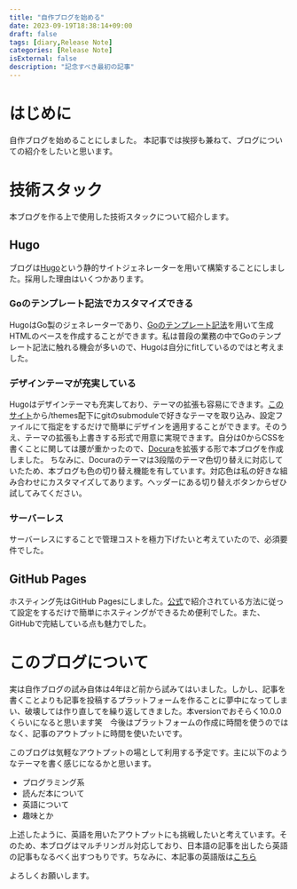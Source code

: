 ```yaml
---
title: "自作ブログを始める"
date: 2023-09-19T18:38:14+09:00
draft: false
tags: [diary,Release Note]
categories: [Release Note]
isExternal: false
description: "記念すべき最初の記事"
---
```


# はじめに

自作ブログを始めることにしました。
本記事では挨拶も兼ねて、ブログについての紹介をしたいと思います。

# 技術スタック

本ブログを作る上で使用した技術スタックについて紹介します。

## Hugo

ブログは[Hugo](https://gohugo.io/)という静的サイトジェネレーターを用いて構築することにしました。採用した理由はいくつかあります。

### Goのテンプレート記法でカスタマイズできる

HugoはGo製のジェネレーターであり、[Goのテンプレート記法](https://pkg.go.dev/text/template)を用いて生成HTMLのベースを作成することができます。私は普段の業務の中でGoのテンプレート記法に触れる機会が多いので、Hugoは自分にfitしているのではと考えました。

### デザインテーマが充実している

Hugoはデザインテーマも充実しており、テーマの拡張も容易にできます。[このサイト](https://themes.gohugo.io/)から/themes配下にgitのsubmoduleで好きなテーマを取り込み、設定ファイルにて指定をするだけで簡単にデザインを適用することができます。そのうえ、テーマの拡張も上書きする形式で用意に実現できます。自分は0からCSSを書くことに関しては腰が重かったので、[Docura](https://themes.gohugo.io/themes/docura/)を拡張する形で本ブログを作成しました。
ちなみに、Docuraのテーマは3段階のテーマ色切り替えに対応していたため、本ブログも色の切り替え機能を有しています。対応色は私の好きな組み合わせにカスタマイズしてあります。ヘッダーにある切り替えボタンからぜひ試してみてください。

### サーバーレス
サーバーレスにすることで管理コストを極力下げたいと考えていたので、必須要件でした。

## GitHub Pages

ホスティング先はGitHub Pagesにしました。[公式](https://gohugo.io/hosting-and-deployment/hosting-on-github/)で紹介されている方法に従って設定をするだけで簡単にホスティングができるため便利でした。また、GitHubで完結している点も魅力でした。

# このブログについて

実は自作ブログの試み自体は4年ほど前から試みてはいました。しかし、記事を書くことよりも記事を投稿するプラットフォームを作ることに夢中になってしまい、破壊しては作り直してを繰り返してきました。本versionでおそらく10.0.0くらいになると思います笑　今後はプラットフォームの作成に時間を使うのではなく、記事のアウトプットに時間を使いたいです。

このブログは気軽なアウトプットの場として利用する予定です。主に以下のようなテーマを書く感じになるかと思います。

- プログラミング系
- 読んだ本について
- 英語について
- 趣味とか

上述したように、英語を用いたアウトプットにも挑戦したいと考えています。そのため、本ブログはマルチリンガル対応しており、日本語の記事を出したら英語の記事もなるべく出すつもりです。ちなみに、本記事の英語版は[こちら](/en/articles/introduction/)

よろしくお願いします。
